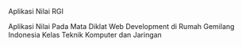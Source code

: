 Aplikasi Nilai RGI

Aplikasi Nilai Pada Mata Diklat Web Development di Rumah Gemilang Indonesia Kelas Teknik Komputer dan Jaringan
